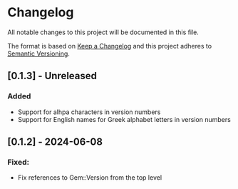 # Changelog

All notable changes to this project will be documented in this file.

The format is based on [Keep a Changelog](http://keepachangelog.com/)
and this project adheres to [Semantic Versioning](http://semver.org/).

## [0.1.3] - Unreleased

### Added

- Support for alhpa characters in version numbers
- Support for English names for Greek alphabet letters in version numbers

## [0.1.2] - 2024-06-08

### Fixed:

- Fix references to Gem::Version from the top level
